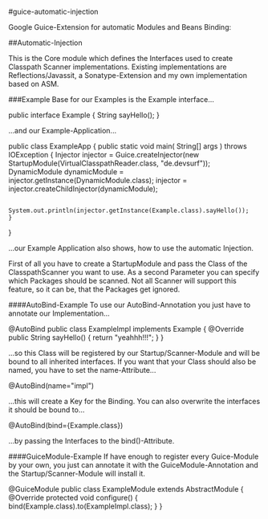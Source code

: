 #guice-automatic-injection

Google Guice-Extension for automatic Modules and Beans Binding:

##Automatic-Injection

This is the Core module which defines the Interfaces used to create Classpath Scanner implementations.
Existing implementations are Reflections/Javassit, a Sonatype-Extension and my own implementation based 
on ASM.

###Example
Base for our Examples is the Example interface...

public interface Example
{
	String sayHello();
}

...and our Example-Application...

public class ExampleApp 
{
    public static void main( String[] args ) throws IOException
    {
    	Injector injector = Guice.createInjector(new StartupModule(VirtualClasspathReader.class, "de.devsurf"));
    	DynamicModule dynamicModule = injector.getInstance(DynamicModule.class);
    	injector = injector.createChildInjector(dynamicModule);

    	System.out.println(injector.getInstance(Example.class).sayHello());
    }
}

...our Example Application also shows, how to use the automatic Injection.

First of all you have to create a StartupModule and pass the Class of the ClasspathScanner you want to use. As 
a second Parameter you can specify which Packages should be scanned. Not all Scanner will support this feature,
so it can be, that the Packages get ignored. 

####AutoBind-Example
To use our AutoBind-Annotation you just have to annotate our Implementation...

@AutoBind
public class ExampleImpl implements Example 
{
	@Override
	public String sayHello() {
		return "yeahhh!!!";
	}
}

...so this Class will be registered by our Startup/Scanner-Module and will be bound to all inherited interfaces. If you want that your Class should also be named, 
you have to set the name-Attribute...

@AutoBind(name="impl")

...this will create a Key for the Binding. You can also overwrite the interfaces it should be bound to...

@AutoBind(bind={Example.class})

...by passing the Interfaces to the bind()-Attribute.

####GuiceModule-Example
If have enough to register every Guice-Module by your own, you just can annotate it with the GuiceModule-Annotation and the Startup/Scanner-Module will install it.

@GuiceModule
public class ExampleModule extends AbstractModule
{
	@Override
	protected void configure() {
		bind(Example.class).to(ExampleImpl.class);
	}
}




